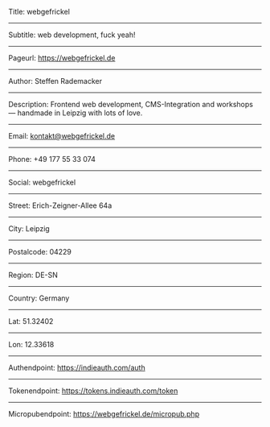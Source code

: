 Title: webgefrickel

----

Subtitle: web development, fuck yeah!

----

Pageurl: https://webgefrickel.de

----

Author: Steffen Rademacker

----

Description: Frontend web development, CMS-Integration and workshops — handmade in Leipzig with lots of love.

----

Email: kontakt@webgefrickel.de

----

Phone: +49 177 55 33 074

----

Social: webgefrickel

----

Street: Erich-Zeigner-Allee 64a

----

City: Leipzig

----

Postalcode: 04229

----

Region: DE-SN

----

Country: Germany

----

Lat: 51.32402

----

Lon: 12.33618

----

Authendpoint: https://indieauth.com/auth

----

Tokenendpoint: https://tokens.indieauth.com/token

----

Micropubendpoint: https://webgefrickel.de/micropub.php
